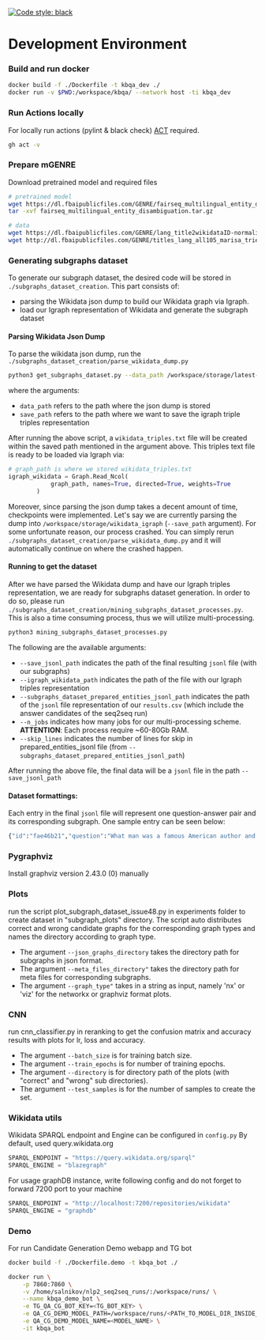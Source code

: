 [![Code style: black](https://img.shields.io/badge/code%20style-black-000000.svg)](https://github.com/psf/black)

# Development Environment

### Build and run docker
```bash
docker build -f ./Dockerfile -t kbqa_dev ./
docker run -v $PWD:/workspace/kbqa/ --network host -ti kbqa_dev
```

### Run Actions locally
For locally run actions (pylint & black check) [ACT](https://github.com/nektos/act) required. 
```bash
gh act -v
```

### Prepare mGENRE

Download pretrained model and required files
```bash
# pretrained model
wget https://dl.fbaipublicfiles.com/GENRE/fairseq_multilingual_entity_disambiguation.tar.gz
tar -xvf fairseq_multilingual_entity_disambiguation.tar.gz

# data
wget https://dl.fbaipublicfiles.com/GENRE/lang_title2wikidataID-normalized_with_redirect.pkl
wget http://dl.fbaipublicfiles.com/GENRE/titles_lang_all105_marisa_trie_with_redirect.pkl
```

### Generating subgraphs dataset

 To generate our subgraph dataset, the desired code will be stored in `./subgraphs_dataset_creation`. This part consists of: 
 - parsing the Wikidata json dump to build our Wikidata graph via Igraph.
 - load our Igraph representation of Wikidata and generate the subgraph dataset

 #### Parsing Wikidata Json Dump 
 To parse the wikidata json dump, run the `./subgraphs_dataset_creation/parse_wikidata_dump.py`

 ```bash
 python3 get_subgraphs_dataset.py --data_path /workspace/storage/latest-all.json.bz2 --save_path /workspace/storage/wikidata_igraph
 ```
 where the arguments:
 - `data_path` refers to the path where the json dump is stored
 - `save_path` refers to the path where we want to save the igraph triple triples representation

 After running the above script, a `wikidata_triples.txt` file will be created within the saved path mentioned in the argument above. This triples text file is ready to be loaded via Igraph via:
 ```python
 # graph_path is where we stored wikidata_triples.txt
 igraph_wikidata = Graph.Read_Ncol(
             graph_path, names=True, directed=True, weights=True
         )
 ```
 Moreover, since parsing the json dump takes a decent amount of time, checkpoints were implemented. Let's say we are currently parsing the dump into `/workspace/storage/wikidata_igraph` (`--save_path` argument). For some unfortunate reason, our process crashed. You can simply rerun `./subgraphs_dataset_creation/parse_wikidata_dump.py` and it will automatically continue on where the crashed happen.

#### Running to get the dataset
After we have parsed the Wikidata dump and have our Igraph triples representation, we are ready for subgraphs dataset generation. In order to do so, please run `./subgraphs_dataset_creation/mining_subgraphs_dataset_processes.py`. This is also a time consuming process, thus we will utilize multi-processing.

```bash
python3 mining_subgraphs_dataset_processes.py
```
The following are the available arguments:
 - `--save_jsonl_path` indicates the path of the final resulting `jsonl` file (with our subgraphs)
 - `--igraph_wikidata_path` indicates the path of the file with our Igraph triples representation
 - `--subgraphs_dataset_prepared_entities_jsonl_path` indicates the path of the `jsonl` file representation of our `results.csv` (which include the answer candidates of the seq2seq run)
 - `--n_jobs` indicates how many jobs for our multi-processing scheme. **ATTENTION**: Each process require ~60-80Gb RAM.  
 - `--skip_lines` indicates the number of lines for skip in prepared_entities_jsonl file (from `--subgraphs_dataset_prepared_entities_jsonl_path`)

 After running the above file, the final data will be a `jsonl` file in the path `--save_jsonl_path`

#### Dataset formattings:

Each entry in the final `jsonl` file will represent one question-answer pair and its corresponding subgraph. One sample entry can be seen below:
```python
{"id":"fae46b21","question":"What man was a famous American author and also a steamboat pilot on the Mississippi River?","answerEntity":["Q893594"],"questionEntity":["Q1497","Q846570"],"groundTruthAnswerEntity":["Q7245"],"complexityType":"intersection","graph":{"directed":true,"multigraph":false,"graph":{},"nodes":[{"type":"INTERNAL","name_":"Q30","id":0},{"type":"QUESTIONS_ENTITY","name_":"Q1497","id":1},{"type":"QUESTIONS_ENTITY","name_":"Q846570","id":2},{"type":"ANSWER_CANDIDATE_ENTITY","name_":"Q893594","id":3}],"links":[{"name_":"P17","source":0,"target":0},{"name_":"P17","source":1,"target":0},{"name_":"P17","source":2,"target":0},{"name_":"P527","source":2,"target":3},{"name_":"P17","source":3,"target":0},{"name_":"P279","source":3,"target":2}]}}
```

### Pygraphviz

Install graphviz version 2.43.0 (0) manually
  
### Plots
run the script plot_subgraph_dataset_issue48.py in experiments folder to create dataset in "subgraph_plots" directory. The script auto distributes correct and wrong candidate graphs for the corresponding graph types and names the directory according to graph type.
- The argument `--json_graphs_directory` takes the directory path for subgraphs in json format.
- The argument `--meta_files_directory"` takes the directory path for meta files for corresponding subgraphs.
- The argument `--graph_type"` takes in a string as input, namely 'nx' or 'viz' for the networkx or graphviz format plots.

### CNN 
run cnn_classifier.py in reranking to get the confusion matrix and accuracy results with plots for lr, loss and accuracy.
- The argument `--batch_size` is for training batch size. 
- The argument `--train_epochs` is for number of training epochs.
- The argument `--directory` is for directory path of the plots (with "correct" and "wrong" sub directories).
- The argument `--test_samples` is for the number of samples to create the set. 

### Wikidata utils
Wikidata SPARQL endpoint and Engine can be configured in `config.py`
By default, used query.wikidata.org

```python
SPARQL_ENDPOINT = "https://query.wikidata.org/sparql"
SPARQL_ENGINE = "blazegraph"
```

For usage graphDB instance, write following config and do not forget to forward 7200 port to your machine  
```python
SPARQL_ENDPOINT = "http://localhost:7200/repositories/wikidata"
SPARQL_ENGINE = "graphdb"
```

### Demo
For run Candidate Generation Demo webapp and TG bot
```bash
docker build -f ./Dockerfile.demo -t kbqa_bot ./
```

```bash
docker run \
    -p 7860:7860 \
    -v /home/salnikov/nlp2_seq2seq_runs/:/workspace/runs/ \
    --name kbqa_demo_bot \
    -e TG_QA_CG_BOT_KEY=<TG_BOT_KEY> \
    -e QA_CG_DEMO_MODEL_PATH=/workspace/runs/<PATH_TO_MODEL_DIR_INSIDE_DOCKER> \
    -e QA_CG_DEMO_MODEL_NAME=<MODEL_NAME> \
    -it kbqa_bot
```
